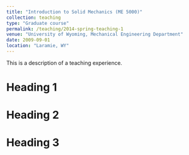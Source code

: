 ```yaml
---
title: "Introduction to Solid Mechanics (ME 5000)"
collection: teaching
type: "Graduate course"
permalink: /teaching/2014-spring-teaching-1
venue: "University of Wyoming, Mechanical Engineering Department"
date: 2009-09-01
location: "Laramie, WY"
---
```


This is a description of a teaching experience.

Heading 1
======

Heading 2
======

Heading 3
======
